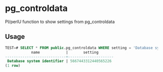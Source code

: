 pg_controldata
==============

Pl/perlU function to show settings from pg_controldata

Usage
---------

```sql
TEST=# SELECT * FROM public.pg_controldata WHERE setting = 'Database system identifier';
            name            |       setting       
----------------------------+---------------------
 Database system identifier | 5667443312440565226
(1 row)
```

